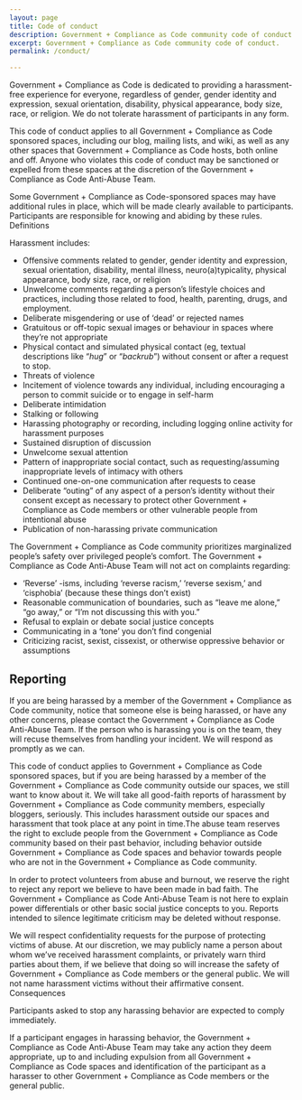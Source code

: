 ```yaml
---
layout: page
title: Code of conduct
description: Government + Compliance as Code community code of conduct.
excerpt: Government + Compliance as Code community code of conduct.
permalink: /conduct/

---
```


Government + Compliance as Code is dedicated to providing a harassment-free experience for everyone, regardless of gender, gender identity and expression, sexual orientation, disability, physical appearance, body size, race, or religion. We do not tolerate harassment of participants in any form.

This code of conduct applies to all Government + Compliance as Code sponsored spaces, including our blog, mailing lists, and wiki, as well as any other spaces that Government + Compliance as Code hosts, both online and off. Anyone who violates this code of conduct may be sanctioned or expelled from these spaces at the discretion of the Government + Compliance as Code Anti-Abuse Team.

Some Government + Compliance as Code-sponsored spaces may have additional rules in place, which will be made clearly available to participants. Participants are responsible for knowing and abiding by these rules.
Definitions

Harassment includes:

* Offensive comments related to gender, gender identity and expression, sexual orientation, disability, mental illness, neuro(a)typicality, physical appearance, body size, race, or religion
* Unwelcome comments regarding a person’s lifestyle choices and practices, including those related to food, health, parenting, drugs, and employment.
* Deliberate misgendering or use of ‘dead’ or rejected names
* Gratuitous or off-topic sexual images or behaviour  in spaces where they’re not appropriate
* Physical contact and simulated physical contact (eg, textual descriptions like “*hug*” or “*backrub*”) without consent or after a request to stop.
* Threats of violence
* Incitement of violence towards any individual, including encouraging a person to commit suicide or to engage in self-harm
* Deliberate intimidation
* Stalking or following
* Harassing photography or recording, including logging online activity for harassment purposes
* Sustained disruption of discussion
* Unwelcome sexual attention
* Pattern of inappropriate social contact, such as requesting/assuming inappropriate levels of intimacy with others
* Continued one-on-one communication after requests to cease
* Deliberate “outing” of any aspect of a person’s identity without their consent except as necessary to protect other Government + Compliance as Code members or other vulnerable people from intentional abuse
* Publication of non-harassing private communication

The Government + Compliance as Code community prioritizes marginalized people’s safety over privileged people’s comfort. The Government + Compliance as Code Anti-Abuse Team will not act on complaints regarding:

* ‘Reverse’ -isms, including ‘reverse racism,’ ‘reverse sexism,’ and ‘cisphobia’ (because these things don’t exist)
* Reasonable communication of boundaries, such as “leave me alone,” “go away,” or “I’m not discussing this with you.”
* Refusal to explain or debate social justice concepts
* Communicating in a ‘tone’ you don’t find congenial
* Criticizing racist, sexist, cissexist, or otherwise oppressive behavior or assumptions

## Reporting

If you are being harassed by a member of the Government + Compliance as Code community, notice that someone else is being harassed, or have any other concerns, please contact the Government + Compliance as Code Anti-Abuse Team. If the person who is harassing you is on the team, they will recuse themselves from handling your incident. We will respond as promptly as we can.

This code of conduct applies to Government + Compliance as Code sponsored spaces, but if you are being harassed by a member of the Government + Compliance as Code community outside our spaces, we still want to know about it. We will take all good-faith reports of harassment by Government + Compliance as Code community members, especially bloggers, seriously. This includes harassment outside our spaces and harassment that took place at any point in time.The abuse team reserves the right to exclude people from the Government + Compliance as Code community based on their past behavior, including behavior outside Government + Compliance as Code spaces and behavior towards people who are not in the Government + Compliance as Code community.

In order to protect volunteers from abuse and burnout, we reserve the right to reject any report we believe to have been made in bad faith. The Government + Compliance as Code Anti-Abuse Team is not here to explain power differentials or other basic social justice concepts to you. Reports intended to silence legitimate criticism may be deleted without response.

We will respect confidentiality requests for the purpose of protecting victims of abuse. At our discretion, we may publicly name a person about whom we’ve received harassment complaints, or privately warn third parties about them, if we believe that doing so will increase the safety of Government + Compliance as Code members or the general public. We will not name harassment victims without their affirmative consent.
Consequences

Participants asked to stop any harassing behavior are expected to comply immediately.

If a participant engages in harassing behavior, the Government + Compliance as Code Anti-Abuse Team may take any action they deem appropriate, up to and including expulsion from all Government + Compliance as Code spaces and identification of the participant as a harasser to other Government + Compliance as Code members or the general public.